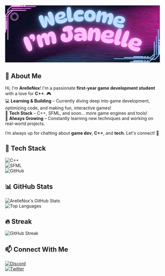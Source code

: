 ![My Banner](https://github.com/ArelleNox/ArelleNox/blob/main/banner2.png?raw=true)

## 🚀 About Me

Hi, I'm **ArelleNox**! I'm a passionate **first-year game development student** with a love for **C++**. 🎮  
💻 **Learning & Building** – Currently diving deep into game development, optimizing code, and making fun, interactive games!  
🔧 **Tech Stack** – C++, SFML, and soon… more game engines and tools!  
🌱 **Always Growing** – Constantly learning new techniques and working on real-world projects.  

I’m always up for chatting about **game dev**, **C++**, and **tech**. Let's connect! 🚀  


## 🔧 Tech Stack  
![C++](https://img.shields.io/badge/-C++-00599C?style=flat&logo=c%2B%2B&logoColor=white)  
![SFML](https://img.shields.io/badge/-SFML-008000?style=flat&logo=sfml&logoColor=white)  
![GitHub](https://img.shields.io/badge/-GitHub-181717?style=flat&logo=github&logoColor=white)  

## 📊 GitHub Stats  
![ArelleNox's GitHub Stats](https://github-readme-stats.vercel.app/api?username=ArelleNox&show_icons=true&theme=tokyonight)  
![Top Languages](https://github-readme-stats.vercel.app/api/top-langs/?username=ArelleNox&layout=compact&theme=tokyonight)  

## 🔥 Streak  
![GitHub Streak](https://streak-stats.demolab.com/?user=ArelleNox&theme=tokyonight)  

## 📫 Connect With Me  
[![Discord](https://img.shields.io/badge/Discord-7289DA?style=flat&logo=discord&logoColor=white)](your-discord-link)  
[![Twitter](https://img.shields.io/badge/Twitter-1DA1F2?style=flat&logo=twitter&logoColor=white)](your-twitter-link)  
